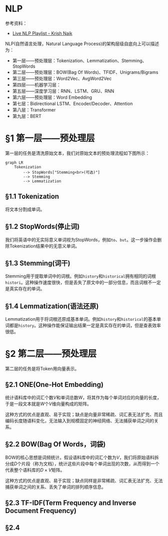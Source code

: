 # NLP

参考资料：

- [Live NLP Playlist - Krish Naik](https://www.youtube.com/playlist?list=PLZoTAELRMXVNNrHSKv36Lr3_156yCo6Nn)

NLP(自然语言处理，Natural Language Process)的架构层级自底向上可以描述为：

- 第一层——预处理层：Tokenization、Lemmatization、Stemming、StopWords
- 第二层——预处理层：BOW(Bag Of Words)、TFIDF、Unigrams/Bigrams
- 第三层——预处理层：Word2Vec、AvgWord2Vec
- 第四层——机器学习层：
- 第五层——深度学习层：RNN、LSTM、GRU、RNN
- 第六层——预处理层：Word Embedding
- 第七层：Bidirectional LSTM、Encoder/Decoder、Attention
- 第八层：Transformer
- 第九层：BERT

# §1 第一层——预处理层

第一层的任务是清洗原始文本，我们对原始文本的预处理流程如下图所示：

```mermaid
graph LR
	Tokenization
    	--> StopWords["Stemming<br>(可选)"]
    	--> Stemming 
    	--> Lemmatization
```

## §1.1 Tokenization

将文本分割成单词。

## §1.2 StopWords(停止词)

我们将英语中的无实际意义单词视为StopWords，例如`to`、`but`。这一步操作会删除Tokenization结果中的无意义单词。

## §1.3 Stemming(词干)

Stemming用于提取单词中的词根。例如`history`和`historical`拥有相同的词根`histori`。这种操作速度很快，但是丢失了原文中的一部分信息，而且词根不一定是真实存在的单词。

## §1.4 Lemmatization(语法还原)

Lemmatization用于将词根还原成基本单词。例如`history`和`historical`的基本单词都是`history`。这种操作能保证输出结果一定是真实存在的单词，但是查表效率很低。

# §2 第二层——预处理层

第二层的任务是将Token用向量表示。

## §2.1 ONE(One-Hot Embedding)

统计语料库中的词汇个数$V$和单词总数$W$，将其作为每个单词对应的向量的长度，于是一段文本就是$W$个$V$维向量构成的矩阵。

这种方式的优点是直观、易于实现；缺点是向量非常稀疏、词汇表无法扩充、而且编码长度随语料变化，无法输入到规模固定的神经网络、无法捕获单词之间的关系。

## §2.2 BOW(Bag Of Words，词袋)

BOW的核心思想是词频统计。假设语料库中的词汇个数为$V$，我们将原始语料拆分成$D$个片段（称为文档），统计这些片段中每个单词出现的次数，从而得到一个代表整个语料库的$D\times V$矩阵。

这种方式的优点是直观、易于实现；缺点同样是非常稀疏、词汇表无法扩充、无法捕获单词之间的关系、丢失了单词的排列顺序信息。

## §2.3 TF-IDF(Term Frequency and Inverse Document Frequency)



## §2.4